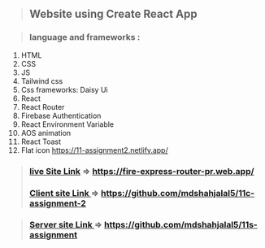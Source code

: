 > ## Website using Create React App 

> ### language and frameworks :
1. HTML 
2. CSS 
3. JS
4. Tailwind css 
5. Css frameworks: Daisy Ui
6. React 
7. React Router 
8. Firebase Authentication 
9. React Environment Variable 
10. AOS animation 
11. React Toast 
12. Flat icon 
https://11-assignment2.netlify.app/

> ### [live Site Link]( https://fire-express-router-pr.web.app/) => https://fire-express-router-pr.web.app/
> ### [Client site Link ](https://github.com/mdshahjalal5/11c-assignment-2) => https://github.com/mdshahjalal5/11c-assignment-2

> ### [Server site Link ](https://github.com/mdshahjalal5/11s-assignment) => https://github.com/mdshahjalal5/11s-assignment

